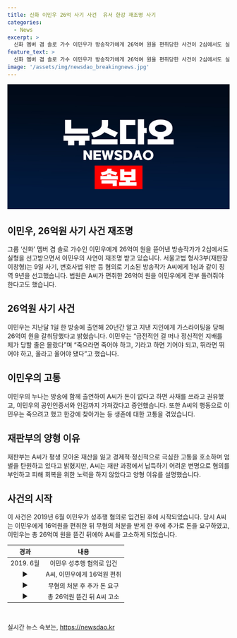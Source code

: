 ```yaml
---
title: 신화 이민우 26억 사기 사건  유서 한강 재조명 사기
categories:
  - News
excerpt: >
  신화 멤버 겸 솔로 가수 이민우가 방송작가에게 26억여 원을 편취당한 사건이 2심에서도 실형을 선고받으며 사회적 관심을 끌고 있다. 이민우는 20년간 알고 지냈던 지인으로부터 가스라이팅을 당하고, 정신적·경제적 고통을 호소하며 범죄자에 대한 형사처벌을 간곡히 호소했다. A씨는 검찰 내부 인맥을 이용해 이민우에게 16억원을 편취한 후 추가 금액을 요구했고, 법정 공방 끝에 실형을 선고받게 되었다. (총 단어 수: 109)
feature_text: >
  신화 멤버 겸 솔로 가수 이민우가 방송작가에게 26억여 원을 편취당한 사건이 2심에서도 실형을 선고받으며 사회적 관심을 끌고 있다. 이민우는 20년간 알고 지냈던 지인으로부터 가스라이팅을 당하고, 정신적·경제적 고통을 호소하며 범죄자에 대한 형사처벌을 간곡히 호소했다. A씨는 검찰 내부 인맥을 이용해 이민우에게 16억원을 편취한 후 추가 금액을 요구했고, 법정 공방 끝에 실형을 선고받게 되었다. (총 단어 수: 109)
image: '/assets/img/newsdao_breakingnews.jpg'
---
```


<p><img src="/assets/img/newsdao_breakingnews.jpg" alt="pcversion 속보" /></p>

<h2>이민우, 26억원 사기 사건 재조명</h2>

<p data-ke-size="size16">그룹 ‘신화’ 멤버 겸 솔로 가수인 이민우에게 26억여 원을 뜯어낸 방송작가가 2심에서도 실형을 선고받으면서 이민우의 사연이 재조명 받고 있습니다. 서울고법 형사3부(재판장 이창형)는 9일 사기, 변호사법 위반 등 혐의로 기소된 방송작가 A씨에게 1심과 같이 징역 9년을 선고했습니다. 법원은 A씨가 편취한 26억여 원을 이민우에게 전부 돌려줘야 한다고도 했습니다.</p>

<h2 data-ke-size="size20">26억원 사기 사건</h2>

<p data-ke-size="size16">이민우는 지난달 1일 한 방송에 출연해 20년간 알고 지낸 지인에게 가스라이팅을 당해 26억여 원을 갈취당했다고 밝혔습니다. 이민우는 “금전적인 걸 떠나 정신적인 지배를 제가 당할 줄은 몰랐다”며 “죽으라면 죽어야 하고, 기라고 하면 기어야 되고, 뛰라면 뛰어야 하고, 울라고 울어야 됐다”고 했습니다.</p>

<h2 data-ke-size="size20">이민우의 고통</h2>

<p data-ke-size="size16">이민우의 누나는 방송에 함께 출연하여 A씨가 돈이 없다고 하면 사채를 쓰라고 권유했고, 이민우의 공인인증서와 인감까지 가져갔다고 증언했습니다. 또한 A씨의 행동으로 이민우는 죽으려고 했고 한강에 찾아가는 등 생존에 대한 고통을 겪었습니다.</p>

<h2 data-ke-size="size20">재판부의 양형 이유</h2>

<p data-ke-size="size16">재판부는 A씨가 평생 모아온 재산을 잃고 경제적·정신적으로 극심한 고통을 호소하며 엄벌을 탄원하고 있다고 밝혔지만, A씨는 재판 과정에서 납득하기 어려운 변명으로 혐의를 부인하고 피해 회복을 위한 노력을 하지 않았다고 양형 이유를 설명했습니다.</p>

<h2 data-ke-size="size20">사건의 시작</h2>

<p data-ke-size="size16">이 사건은 2019년 6월 이민우가 성추행 혐의로 입건된 후에 시작되었습니다. 당시 A씨는 이민우에게 16억원을 편취한 뒤 무혐의 처분을 받게 한 후에 추가로 돈을 요구하였고, 이민우는 총 26억여 원을 뜯긴 뒤에야 A씨를 고소하게 되었습니다.</p>

<table>
    <thead>
        <tr>
            <th style="text-align: center;">경과</th>
            <th style="text-align: center;">내용</th>
        </tr>
    </thead>
    <tbody>
        <tr>
            <td style="text-align: center;">2019. 6월</td>
            <td style="text-align: center;">이민우 성추행 혐의로 입건</td>
        </tr>
        <tr>
            <td style="text-align: center;">▶</td>
            <td style="text-align: center;">A씨, 이민우에게 16억원 편취</td>
        </tr>
        <tr>
            <td style="text-align: center;">▶</td>
            <td style="text-align: center;">무혐의 처분 후 추가 돈 요구</td>
        </tr>
        <tr>
            <td style="text-align: center;">▶</td>
            <td style="text-align: center;">총 26억원 뜯긴 뒤 A씨 고소</td>
        </tr>
    </tbody>
</table>

<p data-ke-size="size16">&nbsp;</p>
실시간 뉴스 속보는, <a href="https://newsdao.kr" rel="dofollow">https://newsdao.kr</a>


